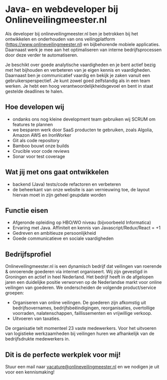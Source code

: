 # Java- en webdeveloper bij Onlineveilingmeester.nl

Als developer bij onlineveilingmeester.nl ben je betrokken bij het ontwikkelen en onderhouden van ons veilingplatform (https://www.onlineveilingmeester.nl) en bijbehorende mobiele applicaties. Daarnaast werk je mee aan het optimaliseren van interne bedrijfsprocessen door deze verder te automatiseren.

Je beschikt over goede analytische vaardigheden en je bent actief bezig met het bijhouden en verbeteren van je eigen kennis en vaardigheden. Daarnaast ben je communicatief vaardig en bekijk je zaken vanuit een gebruikersperspectief. Je kunt zowel goed zelfstandig als in een team werken. Je hebt een hoog verantwoordelijkheidsgevoel en bent in staat gestelde deadlines te halen.

## Hoe developen wij
- ondanks ons nog kleine development team gebruiken wij SCRUM om features te plannen
- we besparen werk door SaaS producten te gebruiken, zoals Algolia, Amazon AWS en IronWorker
- Git als code repository
- Bamboo bouwt onze builds
- Crucible voor code reviews
- Sonar voor test coverage

## Wat jij met ons gaat ontwikkelen
- backend (Java) tests/code refactoren en verbeteren
- de beheerkant van onze website is aan vernieuwing toe, de layout hiervan moet in zijn geheel geupdate worden

## Functie eisen
- Afgeronde opleiding op HBO/WO niveau (bijvoorbeeld Informatica)
- Ervaring met Java. Affiniteit en kennis van Javascript/Redux/React = +1
- Gedreven en ambitieuze persoonlijkheid
- Goede communicatieve en sociale vaardigheden

## Bedrijfsprofiel
Onlineveilingmeester.nl is een dynamisch bedrijf dat veilingen van roerende & onroerende goederen via internet organiseert. Wij zijn gevestigd in Groningen en actief in heel Nederland. Het bedrijf heeft in de afgelopen jaren een duidelijke positie verworven op de Nederlandse markt voor online veilingen van goederen.
We onderscheiden de volgende product/service groepen:
- Organiseren van online veilingen. De goederen zijn afkomstig uit bedrijfsovernames, bedrijfsbeëindigingen, reorganisaties, overtollige voorraden, nalatenschappen, faillissementen en vrijwillige verkoop.
- Uitvoeren van taxaties.

De organisatie telt momenteel 23 vaste medewerkers. Voor het uitvoeren van logistieke werkzaamheden bij veilingen huren we afhankelijk van de bedrijfsdrukte medewerkers in.

## Dit is de perfecte werkplek voor mij!

Stuur een mail naar vacature@onlineveilingmeester.nl en we nodigen je uit voor een kennismaking!
